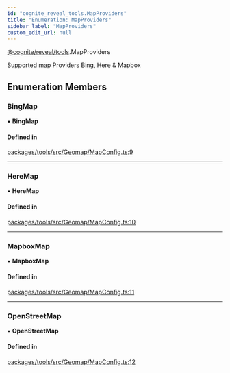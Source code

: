 ```yaml
---
id: "cognite_reveal_tools.MapProviders"
title: "Enumeration: MapProviders"
sidebar_label: "MapProviders"
custom_edit_url: null
---
```


[@cognite/reveal/tools](../modules/cognite_reveal_tools.md).MapProviders

Supported map Providers Bing, Here & Mapbox

## Enumeration Members

### BingMap

• **BingMap**

#### Defined in

[packages/tools/src/Geomap/MapConfig.ts:9](https://github.com/cognitedata/reveal/blob/716e7443e/viewer/packages/tools/src/Geomap/MapConfig.ts#L9)

___

### HereMap

• **HereMap**

#### Defined in

[packages/tools/src/Geomap/MapConfig.ts:10](https://github.com/cognitedata/reveal/blob/716e7443e/viewer/packages/tools/src/Geomap/MapConfig.ts#L10)

___

### MapboxMap

• **MapboxMap**

#### Defined in

[packages/tools/src/Geomap/MapConfig.ts:11](https://github.com/cognitedata/reveal/blob/716e7443e/viewer/packages/tools/src/Geomap/MapConfig.ts#L11)

___

### OpenStreetMap

• **OpenStreetMap**

#### Defined in

[packages/tools/src/Geomap/MapConfig.ts:12](https://github.com/cognitedata/reveal/blob/716e7443e/viewer/packages/tools/src/Geomap/MapConfig.ts#L12)
